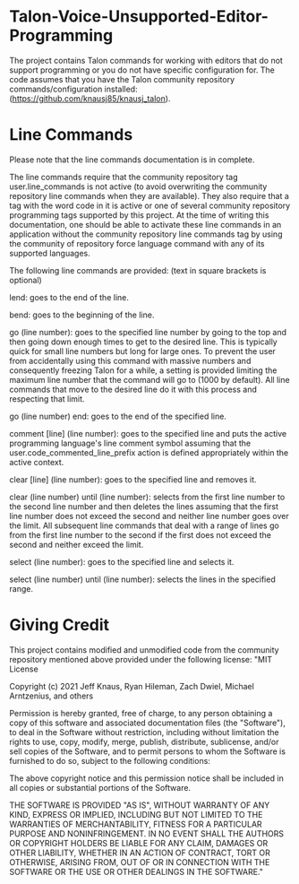 # Talon-Voice-Unsupported-Editor-Programming
The project contains Talon commands for working with editors that do not support programming or you do not have specific configuration for. The code assumes that you have the Talon community repository commands/configuration installed: (https://github.com/knausj85/knausj_talon).

# Line Commands
Please note that the line commands documentation is in complete.

The line commands require that the community repository tag user.line_commands is not active (to avoid overwriting the community repository line commands when they are available). They also require that a tag with the word code in it is active or one of several community repository programming tags supported by this project. At the time of writing this documentation, one should be able to activate these line commands in an application without the community repository line commands tag by using the community of repository force language command with any of its supported languages.

The following line commands are provided: (text in square brackets is optional)

lend: goes to the end of the line.

bend: goes to the beginning of the line.

go (line number): goes to the specified line number by going to the top and then going down enough times to get to the desired line. This is typically quick for small line numbers but long for large ones. To prevent the user from accidentally using this command with massive numbers and consequently freezing Talon for a while, a setting is provided limiting the maximum line number that the command will go to (1000 by default). All line commands that move to the desired line do it with this process and respecting that limit.

go (line number) end: goes to the end of the specified line.

comment [line] (line number): goes to the specified line and puts the active programming language's line comment symbol assuming that the user.code_commented_line_prefix action is defined appropriately within the active context.

clear [line] (line number): goes to the specified line and removes it.

clear (line number) until (line number): selects from the first line number to the second line number and then deletes the lines assuming that the first line number does not exceed the second and neither line number goes over the limit. All subsequent line commands that deal with a range of lines go from the first line number to the second if the first does not exceed the second and neither exceed the limit.

select (line number): goes to the specified line and selects it.

select (line number) until (line number): selects the lines in the specified range.




# Giving Credit
This project contains modified and unmodified code from the community repository mentioned above provided under the following license:
"MIT License

Copyright (c) 2021 Jeff Knaus, Ryan Hileman, Zach Dwiel, Michael Arntzenius, and others

Permission is hereby granted, free of charge, to any person obtaining a copy
of this software and associated documentation files (the "Software"), to deal
in the Software without restriction, including without limitation the rights
to use, copy, modify, merge, publish, distribute, sublicense, and/or sell
copies of the Software, and to permit persons to whom the Software is
furnished to do so, subject to the following conditions:

The above copyright notice and this permission notice shall be included in all
copies or substantial portions of the Software.

THE SOFTWARE IS PROVIDED "AS IS", WITHOUT WARRANTY OF ANY KIND, EXPRESS OR
IMPLIED, INCLUDING BUT NOT LIMITED TO THE WARRANTIES OF MERCHANTABILITY,
FITNESS FOR A PARTICULAR PURPOSE AND NONINFRINGEMENT. IN NO EVENT SHALL THE
AUTHORS OR COPYRIGHT HOLDERS BE LIABLE FOR ANY CLAIM, DAMAGES OR OTHER
LIABILITY, WHETHER IN AN ACTION OF CONTRACT, TORT OR OTHERWISE, ARISING FROM,
OUT OF OR IN CONNECTION WITH THE SOFTWARE OR THE USE OR OTHER DEALINGS IN THE
SOFTWARE."
